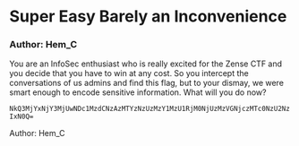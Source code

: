 # Super Easy Barely an Inconvenience

### Author: Hem_C

You are an InfoSec enthusiast who is really excited for the Zense CTF and you decide that you have to win at any cost. So you intercept the conversations of us admins and find this flag, but to your dismay, we were smart enough to encode sensitive information. What will you do now?

`NkQ3MjYxNjY3MjUwNDc1MzdCNzAzMTYzNzUzMzY1MzU1RjM0NjUzMzVGNjczMTc0NzU2NzIxN0Q=`

Author: Hem_C
